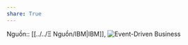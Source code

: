```yaml
---
share: True
---
```

Nguồn:: [[../../Ξ Nguồn/IBM|IBM]], ![Event-Driven Business](https://youtu.be/p8DA_ca86-c)